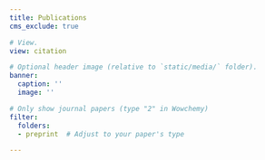 ```yaml
---
title: Publications
cms_exclude: true

# View.
view: citation

# Optional header image (relative to `static/media/` folder).
banner:
  caption: ''
  image: ''

# Only show journal papers (type "2" in Wowchemy)
filter:
  folders:
  - preprint  # Adjust to your paper's type

---
```


